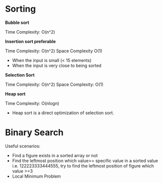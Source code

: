 # Sorting

**Bubble sort**

Time Complexity: O(n^2)

**Insertion sort preferable**

Time Complexity: O(n^2)
Space Complexity O(1)
- When the input is small (< 15 elements)
- When the input is very close to being sorted

**Selection Sort**

Time Complexity: O(n^2)
Space Complexity: O(1)

**Heap sort**

Time Complexity: O(nlogn)
- Heap sort is a direct optimization of selection sort.

# Binary Search

Useful scenarios:
- Find a figure exists in a sorted array or not
- Find the leftmost position which value>= specific value in a sorted value
    i.e. 122223333444555, try to find the leftmost position of figure which value >=3
- Local Minimum Problem